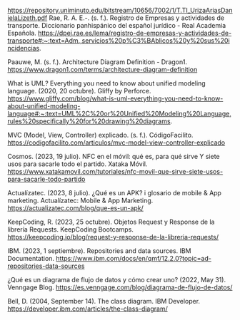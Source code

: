 https://repository.uniminuto.edu/bitstream/10656/7002/1/T.TI_UrizaAriasDanielaLizeth.pdf
Rae, R. A. E.-. (s. f.). Registro de Empresas y actividades de transporte. Diccionario panhispánico del español jurídico - Real Academia Española. https://dpej.rae.es/lema/registro-de-empresas-y-actividades-de-transporte#:~:text=Adm.,servicios%20p%C3%BAblicos%20y%20sus%20incidencias.

Paauwe, M. (s. f.). Architecture Diagram Definition - Dragon1. https://www.dragon1.com/terms/architecture-diagram-definition

What is UML? Everything you need to know about unified modeling language. (2020, 20 octubre). Gliffy by Perforce. https://www.gliffy.com/blog/what-is-uml-everything-you-need-to-know-about-unified-modeling-language#:~:text=UML%2C%20or%20Unified%20Modeling%20Language,rules%20specifically%20for%20drawing%20diagrams.

MVC (Model, View, Controller) explicado. (s. f.). CódigoFacilito. https://codigofacilito.com/articulos/mvc-model-view-controller-explicado

Cosmos. (2023, 19 julio). NFC en el móvil: qué es, para qué sirve Y siete usos para sacarle todo el partido. Xataka Móvil. https://www.xatakamovil.com/tutoriales/nfc-movil-que-sirve-siete-usos-para-sacarle-todo-partido

Actualízatec. (2023, 8 julio). ¿Qué es un APK? i glosario de mobile & App marketing. Actualízatec: Mobile & App Marketing. https://actualizatec.com/blog/que-es-un-apk/

KeepCoding, R. (2023, 25 octubre). Objetos Request y Response de la librería Requests. KeepCoding Bootcamps. https://keepcoding.io/blog/request-y-response-de-la-libreria-requests/

IBM. (2023, 1 septiembre). Repositories and data sources. IBM Documentation. https://www.ibm.com/docs/en/qmf/12.2.0?topic=ad-repositories-data-sources

¿Qué es un diagrama de flujo de datos y cómo crear uno? (2022, May 31). Venngage Blog. https://es.venngage.com/blog/diagrama-de-flujo-de-datos/

Bell, D. (2004, September 14). The class diagram. IBM Developer. https://developer.ibm.com/articles/the-class-diagram/
